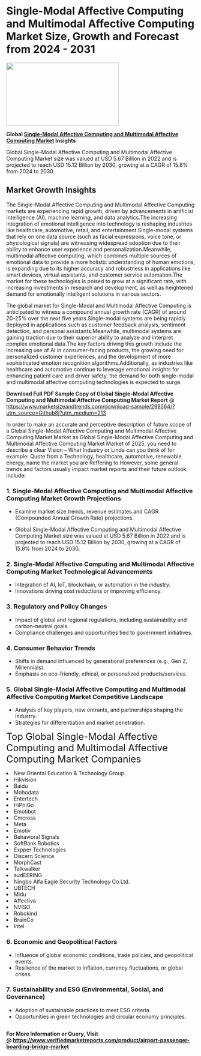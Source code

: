 <H1>Single-Modal Affective Computing and Multimodal Affective Computing Market Size, Growth and Forecast from 2024 - 2031</H1><img class="aligncenter size-medium wp-image-584254" src="https://thirdeyenews.in/wp-content/uploads/2024/09/Global-Market-Research-300x168.jpeg" alt="" width="300" height="168" /><p><strong>Global&nbsp;<a href="https://www.marketsizeandtrends.com/download-sample/298564/?utm_source=Github8j?utm_medium=213">Single-Modal Affective Computing and Multimodal Affective Computing Market</a> Insights</strong></p><p>Global Single-Modal Affective Computing and Multimodal Affective Computing Market size was valued at USD 5.67 Billion in 2022 and is projected to reach USD 15.12 Billion by 2030, growing at a CAGR of 15.8% from 2024 to 2030.</p><p><h2>Market Growth Insights</h2> <p>The Single-Modal Affective Computing and Multimodal Affective Computing markets are experiencing rapid growth, driven by advancements in artificial intelligence (AI), machine learning, and data analytics.The increasing integration of emotional intelligence into technology is reshaping industries like healthcare, automotive, retail, and entertainment.Single-modal systems that rely on one data source (such as facial expressions, voice tone, or physiological signals) are witnessing widespread adoption due to their ability to enhance user experience and personalization.Meanwhile, multimodal affective computing, which combines multiple sources of emotional data to provide a more holistic understanding of human emotions, is expanding due to its higher accuracy and robustness in applications like smart devices, virtual assistants, and customer service automation.The market for these technologies is poised to grow at a significant rate, with increasing investments in research and development, as well as heightened demand for emotionally intelligent solutions in various sectors.</p> <p>The global market for Single-Modal and Multimodal Affective Computing is anticipated to witness a compound annual growth rate (CAGR) of around 20-25% over the next five years.Single-modal systems are being rapidly deployed in applications such as customer feedback analysis, sentiment detection, and personal assistants.Meanwhile, multimodal systems are gaining traction due to their superior ability to analyze and interpret complex emotional data.The key factors driving this growth include the increasing use of AI in consumer-facing products, the growing need for personalized customer experiences, and the development of more sophisticated emotion recognition algorithms.Additionally, as industries like healthcare and automotive continue to leverage emotional insights for enhancing patient care and driver safety, the demand for both single-modal and multimodal affective computing technologies is expected to surge.</p> <p><span class=""><strong>Download Full PDF Sample Copy of Global Single-Modal Affective Computing and Multimodal Affective Computing Market Report</strong> @ <a href="https://www.marketsizeandtrends.com/download-sample/298564/?utm_source=Github8j?utm_medium=213" target="_blank">https://www.marketsizeandtrends.com/download-sample/298564/?utm_source=Github8j?utm_medium=213</a></span></p><p>In order to make an accurate and perceptive description of future scope of a Global&nbsp;Single-Modal Affective Computing and Multimodal Affective Computing Market Market as Global&nbsp;Single-Modal Affective Computing and Multimodal Affective Computing Market Market of 2025, you need to describe a clear Vision &ndash; What Industry or Linda can you think of for example: Quote from a Technology, healthcare, automotive, renewable energy, name the market you are Reffering to.However, some general trends and factors usually impact market reports and their future outlook include:</p><h3>1.&nbsp;<strong>Single-Modal Affective Computing and Multimodal Affective Computing Market Growth Projections</strong></h3><ul><li>Examine market size trends, revenue estimates and CAGR (Compounded Annual Growth Rate) projections.</li><li><p>Global Single-Modal Affective Computing and Multimodal Affective Computing Market size was valued at USD 5.67 Billion in 2022 and is projected to reach USD 15.12 Billion by 2030, growing at a CAGR of 15.8% from 2024 to 2030.</p></li></ul><h3>2.&nbsp;<strong>Single-Modal Affective Computing and Multimodal Affective Computing Market Technological Advancements</strong></h3><ul><li>Integration of AI, IoT, blockchain, or automation in the industry.</li><li>Innovations driving cost reductions or improving efficiency.</li></ul><h3>3.&nbsp;<strong>Regulatory and Policy Changes</strong></h3><ul><li>Impact of global and regional regulations, including sustainability and carbon-neutral goals.</li><li>Compliance challenges and opportunities tied to government initiatives.</li></ul><h3>4.&nbsp;<strong>Consumer Behavior Trends</strong></h3><ul><li>Shifts in demand influenced by generational preferences (e.g., Gen Z, Millennials).</li><li>Emphasis on eco-friendly, ethical, or personalized products/services.</li></ul><h3>5.&nbsp;<strong>Global Single-Modal Affective Computing and Multimodal Affective Computing Market Competitive Landscape</strong></h3><ul><li>Analysis of key players, new entrants, and partnerships shaping the industry.</li><li>Strategies for differentiation and market penetration.</li></ul><p data-pm-slice="1 1 []"><span style="color: inherit; font-family: inherit; font-size: 25px;">Top Global Single-Modal Affective Computing and Multimodal Affective Computing Market Companies</span></p><div class="" data-test-id=""><p><li>New Oriental Education & Technology Group</li><li> Hikvision</li><li> Baidu</li><li> Mohodata</li><li> Entertech</li><li> HiPhiGo</li><li> Emotibot</li><li> Cmcross</li><li> Meta</li><li> Emotiv</li><li> Behavioral Signals</li><li> SoftBank Robotics</li><li> Expper Technologies</li><li> Discern Science</li><li> MorphCast</li><li> Talkwalker</li><li> audEERING</li><li> Ningbo Alfa Eagle Security Technology Co.Ltd.</li><li> UBTECH</li><li> Midu</li><li> Affectiva</li><li> NVISO</li><li> Robokind</li><li> BrainCo</li><li> Intel</li></p></div><h3>6.&nbsp;<strong>Economic and Geopolitical Factors</strong></h3><ul><li>Influence of global economic conditions, trade policies, and geopolitical events.</li><li>Resilience of the market to inflation, currency fluctuations, or global crises.</li></ul><h3>7.&nbsp;<strong>Sustainability and ESG (Environmental, Social, and Governance)</strong></h3><ul><li>Adoption of sustainable practices to meet ESG criteria.</li><li>Opportunities in green technologies and circular economy principles.</li></ul><h2><strong style="font-size: 14px;">For More Information or Query, Visit @&nbsp;</strong><a style="background-color: #ffffff; font-size: 14px;" href="https://www.marketsizeandtrends.com/report/single-modal-affective-computing-and-multimodal-affective-computing-market/" target="_blank">https://www.verifiedmarketreports.com/product/airport-passenger-boarding-bridge-market</a></h2>